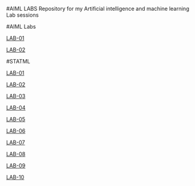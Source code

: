 #AIML LABS
Repository for my Artificial intelligence and machine learning Lab sessions

#AIML Labs

[LAB-01](https://github.com/Arshad1204/2203A52202/blob/main/AIML-%20Lab01.ipynb)  

[LAB-02](https://github.com/Arshad1204/2203A52202/blob/main/AIML%20LAB%2002.ipynb)

#STATML

[LAB-01](https://github.com/Arshad1204/2203A52202/blob/main/StatMl%20Lab01.ipynb) 

[LAB-02](https://github.com/Arshad1204/2203A52202/blob/main/StatMl%20Lab02.ipynb) 

[LAB-03](https://github.com/Arshad1204/2203A52202/blob/main/StatMl%20Lab03.ipynb) 

[LAB-04](https://github.com/Arshad1204/2203A52202/blob/main/StatMl%20Lab04a.ipynb)  

[LAB-05](https://github.com/Arshad1204/2203A52202/blob/main/StatMl%20Lab06.ipynb) 

[LAB-06](https://github.com/Arshad1204/2203A52202/blob/main/StatMl%20Lab06.ipynb)

[LAB-07](https://github.com/Arshad1204/2203A52202/blob/main/StatMl%20Lab07.ipynb) 

[LAB-08](https://github.com/Arshad1204/2203A52202/blob/main/StatMl%20Lab09.ipynb) 

[LAB-09](https://github.com/Arshad1204/2203A52202/blob/main/StatMl%20Lab09.ipynb) 

[LAB-10](https://github.com/Arshad1204/2203A52202/blob/main/StatMl%20Lab10.ipynb)


